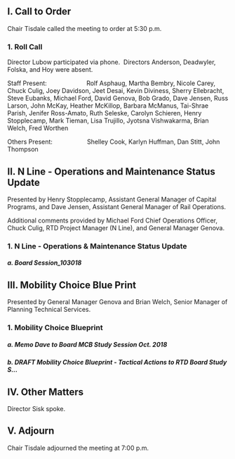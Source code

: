 ## I. Call to Order

Chair Tisdale called the meeting to order at 5:30 p.m.

### 1. Roll Call

Director Lubow participated via phone.  Directors Anderson, Deadwyler, Folska, and Hoy were absent.

Staff Present:                       Rolf Asphaug, Martha Bembry, Nicole Carey, Chuck Culig, Joey Davidson, Jeet Desai, Kevin Diviness, Sherry Ellebracht, Steve Eubanks, Michael Ford, David Genova, Bob Grado, Dave Jensen, Russ Larson, John McKay, Heather McKillop, Barbara McManus, Tai-Shrae Parish, Jenifer Ross-Amato, Ruth Seleske, Carolyn Schieren, Henry Stopplecamp, Mark Tieman, Lisa Trujillo, Jyotsna Vishwakarma, Brian Welch, Fred Worthen

Others Present:                    Shelley Cook, Karlyn Huffman, Dan Stitt, John Thompson

## II. N Line - Operations and Maintenance Status Update

Presented by Henry Stopplecamp, Assistant General Manager of Capital Programs, and Dave Jensen, Assistant General Manager of Rail Operations.

Additional comments provided by Michael Ford Chief Operations Officer, Chuck Culig, RTD Project Manager (N Line), and General Manager Genova.

### 1. N Line - Operations & Maintenance Status Update

##### a. Board Session_103018

## III. Mobility Choice Blue Print

Presented by General Manager Genova and Brian Welch, Senior Manager of Planning Technical Services.

### 1. Mobility Choice Blueprint

##### a. Memo Dave to Board MCB Study Session Oct. 2018

##### b. DRAFT Mobility Choice Blueprint - Tactical Actions  to RTD Board Study S...

## IV. Other Matters

Director Sisk spoke.

## V. Adjourn

Chair Tisdale adjourned the meeting at 7:00 p.m.